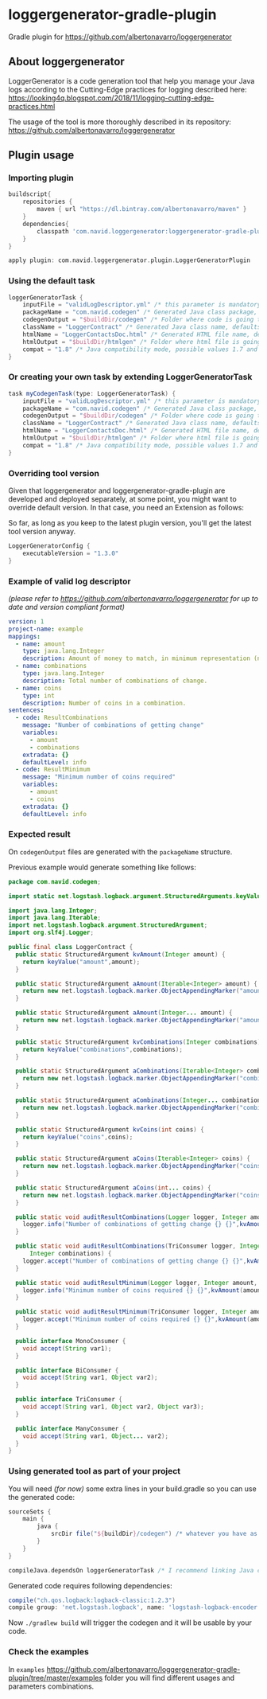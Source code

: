 # loggergenerator-gradle-plugin
Gradle plugin for https://github.com/albertonavarro/loggergenerator

## About loggergenerator
LoggerGenerator is a code generation tool that help you manage your Java logs according to 
the Cutting-Edge practices for logging described here: 
https://looking4q.blogspot.com/2018/11/logging-cutting-edge-practices.html

The usage of the tool is more thoroughly described in its repository: 
https://github.com/albertonavarro/loggergenerator

## Plugin usage

### Importing plugin 

```groovy
buildscript{
    repositories {
        maven { url "https://dl.bintray.com/albertonavarro/maven" }
    }
    dependencies{
        classpath 'com.navid.loggergenerator:loggergenerator-gradle-plugin:1.4.7'
    }
}

apply plugin: com.navid.loggergenerator.plugin.LoggerGeneratorPlugin

```

### Using the default task

```groovy
loggerGeneratorTask {
    inputFile = "validLogDescriptor.yml" /* this parameter is mandatory */
    packageName = "com.navid.codegen" /* Generated Java class package, defaults to com.example.codegen */
    codegenOutput = "$buildDir/codegen" /* Folder where code is going to be generated, defaults to project root */
    className = "LoggerContract" /* Generated Java class name, defaults to LoggerUtils */
    htmlName = "LoggerContactsDoc.html" /* Generated HTML file name, defaults to LoggerUtilsDoc.html */
    htmlOutput = "$buildDir/htmlgen" /* Folder where html file is going to be generated, defaults to project root */
    compat = "1.8" /* Java compatibility mode, possible values 1.7 and 1.8, defaults to 1.8 */
}
```

### Or creating your own task by extending LoggerGeneratorTask

```groovy
task myCodegenTask(type: LoggerGeneratorTask) {
    inputFile = "validLogDescriptor.yml" /* this parameter is mandatory */
    packageName = "com.navid.codegen" /* Generated Java class package, defaults to com.example.codegen */
    codegenOutput = "$buildDir/codegen" /* Folder where code is going to be generated, defaults to project root */
    className = "LoggerContract" /* Generated Java class name, defaults to LoggerUtils */
    htmlName = "LoggerContactsDoc.html" /* Generated HTML file name, defaults to LoggerUtilsDoc.html */
    htmlOutput = "$buildDir/htmlgen" /* Folder where html file is going to be generated, defaults to project root */
    compat = "1.8" /* Java compatibility mode, possible values 1.7 and 1.8, defaults to 1.8 */
}
```

### Overriding tool version

Given that loggergenerator and loggergenerator-gradle-plugin are developed and deployed separately, 
at some point, you might want to override default version. In that case, you need an Extension as follows:

So far, as long as you keep to the latest plugin version, you'll get the latest tool version anyway.

```groovy
LoggerGeneratorConfig {
    executableVersion = "1.3.0"
}
```

### Example of valid log descriptor 

*(please refer to https://github.com/albertonavarro/loggergenerator for up to date and version compliant format)*

```yml
version: 1
project-name: example
mappings:
  - name: amount
    type: java.lang.Integer
    description: Amount of money to match, in minimum representation (no decimals).
  - name: combinations
    type: java.lang.Integer
    description: Total number of combinations of change.
  - name: coins
    type: int
    description: Number of coins in a combination.
sentences:
  - code: ResultCombinations
    message: "Number of combinations of getting change"
    variables:
      - amount
      - combinations
    extradata: {}
    defaultLevel: info
  - code: ResultMinimum
    message: "Minimum number of coins required"
    variables:
      - amount
      - coins
    extradata: {}
    defaultLevel: info 
```

### Expected result

On `codegenOutput` files are generated with the `packageName` structure.

Previous example would generate something like follows:

```java
package com.navid.codegen;

import static net.logstash.logback.argument.StructuredArguments.keyValue;

import java.lang.Integer;
import java.lang.Iterable;
import net.logstash.logback.argument.StructuredArgument;
import org.slf4j.Logger;

public final class LoggerContract {
  public static StructuredArgument kvAmount(Integer amount) {
    return keyValue("amount",amount);
  }

  public static StructuredArgument aAmount(Iterable<Integer> amount) {
    return new net.logstash.logback.marker.ObjectAppendingMarker("amount",amount);
  }

  public static StructuredArgument aAmount(Integer... amount) {
    return new net.logstash.logback.marker.ObjectAppendingMarker("amount",amount);
  }

  public static StructuredArgument kvCombinations(Integer combinations) {
    return keyValue("combinations",combinations);
  }

  public static StructuredArgument aCombinations(Iterable<Integer> combinations) {
    return new net.logstash.logback.marker.ObjectAppendingMarker("combinations",combinations);
  }

  public static StructuredArgument aCombinations(Integer... combinations) {
    return new net.logstash.logback.marker.ObjectAppendingMarker("combinations",combinations);
  }

  public static StructuredArgument kvCoins(int coins) {
    return keyValue("coins",coins);
  }

  public static StructuredArgument aCoins(Iterable<Integer> coins) {
    return new net.logstash.logback.marker.ObjectAppendingMarker("coins",coins);
  }

  public static StructuredArgument aCoins(int... coins) {
    return new net.logstash.logback.marker.ObjectAppendingMarker("coins",coins);
  }

  public static void auditResultCombinations(Logger logger, Integer amount, Integer combinations) {
    logger.info("Number of combinations of getting change {} {}",kvAmount(amount),kvCombinations(combinations));
  }

  public static void auditResultCombinations(TriConsumer logger, Integer amount,
      Integer combinations) {
    logger.accept("Number of combinations of getting change {} {}",kvAmount(amount),kvCombinations(combinations));
  }

  public static void auditResultMinimum(Logger logger, Integer amount, int coins) {
    logger.info("Minimum number of coins required {} {}",kvAmount(amount),kvCoins(coins));
  }

  public static void auditResultMinimum(TriConsumer logger, Integer amount, int coins) {
    logger.accept("Minimum number of coins required {} {}",kvAmount(amount),kvCoins(coins));
  }

  public interface MonoConsumer {
    void accept(String var1);
  }

  public interface BiConsumer {
    void accept(String var1, Object var2);
  }

  public interface TriConsumer {
    void accept(String var1, Object var2, Object var3);
  }

  public interface ManyConsumer {
    void accept(String var1, Object... var2);
  }
}
```

### Using generated tool as part of your project

You will need *(for now)* some extra lines in your build.gradle so you can use the generated code:

```groovy
sourceSets {
    main {
        java {
            srcDir file("${buildDir}/codegen") /* whatever you have as codegenOutput parameter */
        }
    }
}

compileJava.dependsOn loggerGeneratorTask /* I recommend linking Java compilation to codegen */
```

Generated code requires following dependencies:

```groovy
compile("ch.qos.logback:logback-classic:1.2.3")
compile group: 'net.logstash.logback', name: 'logstash-logback-encoder', version: '5.1'
```

Now `./gradlew build` will trigger the codegen and it will be usable by your code.

### Check the examples

In `examples` https://github.com/albertonavarro/loggergenerator-gradle-plugin/tree/master/examples folder you will 
find different usages and parameters combinations.

